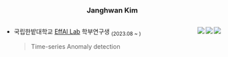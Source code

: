 <div align="center">
  
  ### Janghwan Kim
    
  <a></a> 
  ---

</div>

<img align="right" src="https://road-to-kaggle-grandmaster.vercel.app/api/badges/wodeyuzhou/discussion/light">
<img align="right" src="https://road-to-kaggle-grandmaster.vercel.app/api/badges/wodeyuzhou/notebook/light">
<img align="right" src="https://road-to-kaggle-grandmaster.vercel.app/api/badges/wodeyuzhou/competition/light">

- 국립한밭대학교 [EffAI Lab](https://effailab.hanbat.ac.kr) 학부연구생 <sub>(2023.08 ~ )</sub>
    >Time-series Anomaly detection


